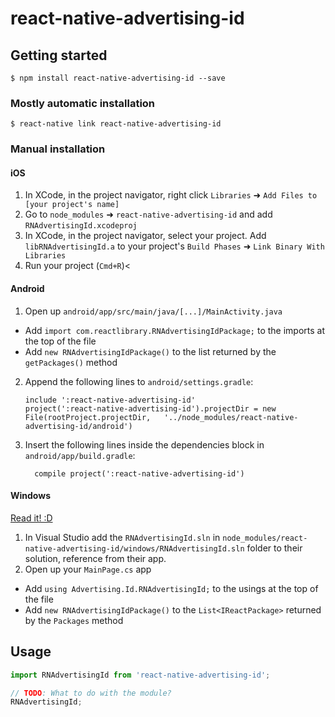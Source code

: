
# react-native-advertising-id

## Getting started

`$ npm install react-native-advertising-id --save`

### Mostly automatic installation

`$ react-native link react-native-advertising-id`

### Manual installation


#### iOS

1. In XCode, in the project navigator, right click `Libraries` ➜ `Add Files to [your project's name]`
2. Go to `node_modules` ➜ `react-native-advertising-id` and add `RNAdvertisingId.xcodeproj`
3. In XCode, in the project navigator, select your project. Add `libRNAdvertisingId.a` to your project's `Build Phases` ➜ `Link Binary With Libraries`
4. Run your project (`Cmd+R`)<

#### Android

1. Open up `android/app/src/main/java/[...]/MainActivity.java`
  - Add `import com.reactlibrary.RNAdvertisingIdPackage;` to the imports at the top of the file
  - Add `new RNAdvertisingIdPackage()` to the list returned by the `getPackages()` method
2. Append the following lines to `android/settings.gradle`:
  	```
  	include ':react-native-advertising-id'
  	project(':react-native-advertising-id').projectDir = new File(rootProject.projectDir, 	'../node_modules/react-native-advertising-id/android')
  	```
3. Insert the following lines inside the dependencies block in `android/app/build.gradle`:
  	```
      compile project(':react-native-advertising-id')
  	```

#### Windows
[Read it! :D](https://github.com/ReactWindows/react-native)

1. In Visual Studio add the `RNAdvertisingId.sln` in `node_modules/react-native-advertising-id/windows/RNAdvertisingId.sln` folder to their solution, reference from their app.
2. Open up your `MainPage.cs` app
  - Add `using Advertising.Id.RNAdvertisingId;` to the usings at the top of the file
  - Add `new RNAdvertisingIdPackage()` to the `List<IReactPackage>` returned by the `Packages` method


## Usage
```javascript
import RNAdvertisingId from 'react-native-advertising-id';

// TODO: What to do with the module?
RNAdvertisingId;
```
  